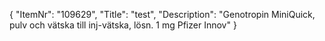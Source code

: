 {
  "ItemNr": "109629",
  "Title": "test",
  "Description": "Genotropin MiniQuick, pulv och vätska till inj-vätska, lösn. 1 mg Pfizer Innov"
}